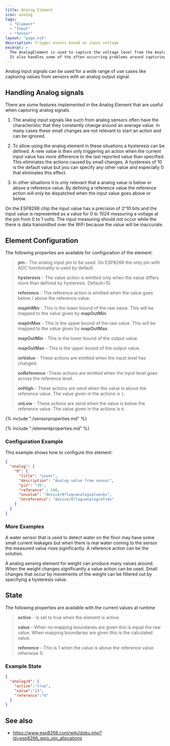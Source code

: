 ```yaml
---
title: Analog Element
icon: analog
tags:
  - "Element"
  - "Input"
  - "Sensor"
layout: "page.njk"
description: Trigger events based on input voltage
excerpt: >
  The AnalogElement is used to capture the voltage level from the Analog Input pin with the integrated ADC and to emit corresponding events.
  It also handles some of the often occurring problems around capturing analog values.
---
```


<!--
## Web UI for the Analog Element

There is a dedicated card for this element available that will be used on the web server config and landing pages:
-->

Analog input signals can be used for a wide range of use cases like capturing values from sensors with an analog output signal.


## Handling Analog signals

There are some features implemented in the Analog Element that are useful when capturing analog signals.

1. The analog input signals like such from analog sensors often have the characteristic that they constantly change around an average value. In many cases these small changes are not relevant to start an action and can be ignored.

2. To allow using the analog element in these situations a hysteresis can be defined. A new value is then only triggering an action when the current input value has more difference to the last reported value than specified. This eliminates the actions caused by small changes.
A hysteresis of 10 is the default value but you can specify any other value and especially 0 that eliminates this effect.

3. In other situations it is only relevant that a analog value is below or above a reference value.
By defining a reference value the reference action will only be dispatched when the input value goes above or below.

On the ESP8266 chip the input value has a precision of 2^10 bits and the input value is represented as a value for 0 to 1024 measuring a voltage at the pin from 0 to 1 volts. The input measuring should not occur while the there is data transmitted over the WiFi because the value will be inaccurate.


## Element Configuration

<object data="/element.svg?analog" type="image/svg+xml"></object>

The following properties are available for configuration of the element:

> **pin** - The analog input pin to be used. On ESP8266 the only pin with ADC functionality is used by default.
>
> **hysteresis** - The value action is emitted only when the value differs more than defined by hysteresis. Default=10.
>
> **reference** - The reference action is emitted when the value goes below / above the reference value.
>
> **mapInMin** - This is the lower bound of the raw value. This will be mapped to the value given by **mapOutMin**.
>
> **mapInMax** - This is the upper bound of the raw value. This will be mapped to the value given by **mapOutMax**.
>
> **mapOutMin** - This is the lower bound of the output value.
>
> **mapOutMax** - This is the upper bound of the output value.
>
> **onValue** - These actions are emitted when the input level has changed.
>
> **onReference** -These actions are emitted when the input level goes across the reference level.
>
> **onHigh** - These actions are send when the value is above the reference value.
> The value given in the actions is `1`.
>
> **onLow** - These actions are send when the value is below the reference value.
> The value given in the actions is `0`.

{% include "./sensorproperties.md" %}

{% include "./elementproperties.md" %}


### Configuration Example

This example shows how to configure this element:

``` json
{
  "analog": {
    "0": {
      "title": "Level",
      "description": "Analog value from sensor",
      "pin": "35",
      "reference" : 500,
      "onvalue": "device/0?log=analogvalue=$v",
      "onreference": "device/0?log=analogref=$v"
    }
  }
}
```

### More Examples

A water sensor that is used to detect water on the floor may have some small current leakages but when there is real water coming to the sensor the measured value rises significantly. A reference action can be the solution.

A analog sensing element for weight can produce many values around. When the weight changes significantly a value action can be used. Small changes that occur by movements of the weight can be filtered out by specifying a hysteresis value.


## State

The following properties are available with the current values at runtime

> **active** - Is set to true when the element is active.
>
> **value** - When no mapping boundaries are given this is equal the raw value.
> When mapping boundaries are given this is the calculated value.
>
> **reference** - This is 1 when the value is above the reference value otherwise 0.


### Example State

``` json
{
  "analog/0": {
    "active":"true",
    "value":"13",
    "reference":"0"
  }
}
```


## See also

* <https://www.esp8266.com/wiki/doku.php?id=esp8266_gpio_pin_allocations>
